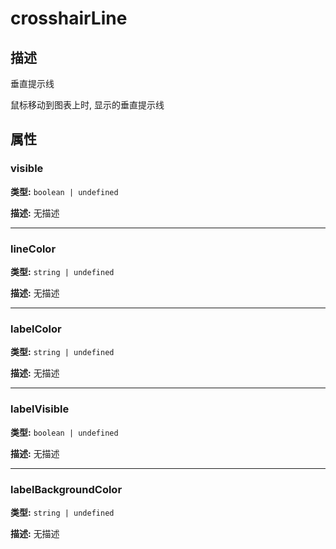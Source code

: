 # crosshairLine
## 描述
垂直提示线

鼠标移动到图表上时, 显示的垂直提示线


## 属性

### visible

**类型:** `boolean | undefined`

**描述:**
无描述

---

### lineColor

**类型:** `string | undefined`

**描述:**
无描述

---

### labelColor

**类型:** `string | undefined`

**描述:**
无描述

---

### labelVisible

**类型:** `boolean | undefined`

**描述:**
无描述

---

### labelBackgroundColor

**类型:** `string | undefined`

**描述:**
无描述
